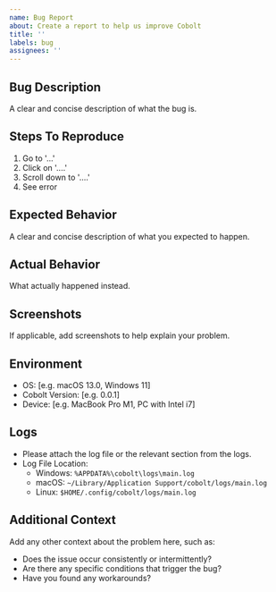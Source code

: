 ```yaml
---
name: Bug Report
about: Create a report to help us improve Cobolt
title: ''
labels: bug
assignees: ''
---
```


## Bug Description
A clear and concise description of what the bug is.

## Steps To Reproduce
1. Go to '...'
2. Click on '....'
3. Scroll down to '....'
4. See error

## Expected Behavior
A clear and concise description of what you expected to happen.

## Actual Behavior
What actually happened instead.

## Screenshots
If applicable, add screenshots to help explain your problem.

## Environment
- OS: [e.g. macOS 13.0, Windows 11]
- Cobolt Version: [e.g. 0.0.1]
- Device: [e.g. MacBook Pro M1, PC with Intel i7]

## Logs
- Please attach the log file or the relevant section from the logs. 
- Log File Location: 
  - Windows: `%APPDATA%\cobolt\logs\main.log` 
  - macOS: `~/Library/Application Support/cobolt/logs/main.log`
  - Linux: `$HOME/.config/cobolt/logs/main.log`

## Additional Context
Add any other context about the problem here, such as:
- Does the issue occur consistently or intermittently?
- Are there any specific conditions that trigger the bug?
- Have you found any workarounds? 
